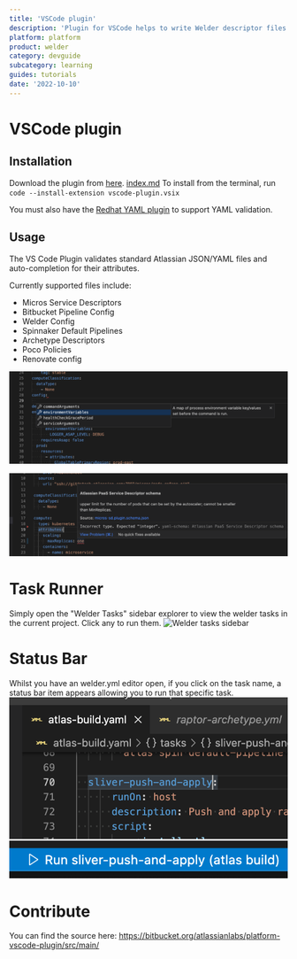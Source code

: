 ```yaml
---
title: 'VSCode plugin'
description: 'Plugin for VSCode helps to write Welder descriptor files'
platform: platform
product: welder
category: devguide
subcategory: learning
guides: tutorials
date: '2022-10-10'
---
```


# VSCode plugin

## Installation

Download the plugin from [here](https://statlas.prod.simple-container.com/dev/platform/vscode-plugin.vsix).
[index.md](index.md)
To install from the terminal, run `code --install-extension vscode-plugin.vsix`

You must also have the [Redhat YAML plugin](https://marketplace.visualstudio.com/items?itemName=redhat.vscode-yaml) to support YAML validation.

## Usage

The VS Code Plugin validates standard Atlassian JSON/YAML files and auto-completion for their attributes.

Currently supported files include:

- Micros Service Descriptors
- Bitbucket Pipeline Config
- Welder Config
- Spinnaker Default Pipelines
- Archetype Descriptors
- Poco Policies
- Renovate config


![Auto-complete example in VSCode plugin](../images/vscode/vscode-auto-complete.png)

![Example of types of errors found by the VSCode plugin](../images/vscode/vscode-type-errors.png)

# Task Runner
Simply open the "Welder Tasks" sidebar explorer to view the welder tasks in the current project.
Click any to run them.
![Welder tasks sidebar](../images/vscode/welder-tasks.png)


# Status Bar
Whilst you have an welder.yml editor open, if you click on the task name, a status bar item appears allowing you to run that specific task.
![Task being selected](../images/vscode/task-select.png)
![Status bar runner](../images/vscode/status-bar.png)

# Contribute
You can find the source here: https://bitbucket.org/atlassianlabs/platform-vscode-plugin/src/main/